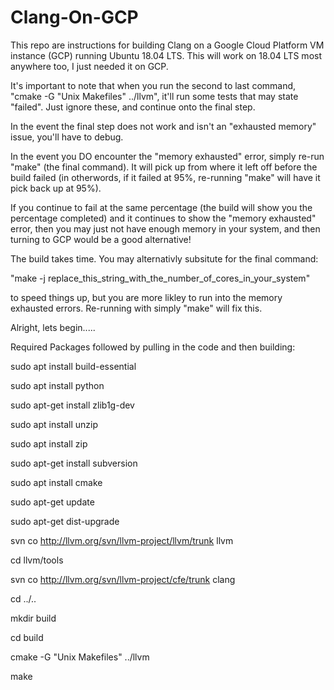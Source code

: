 # Clang-On-GCP

This repo are instructions for building Clang on a Google Cloud Platform VM instance (GCP) running Ubuntu 18.04 LTS. This will work on 18.04 LTS most anywhere too, I just needed it on GCP.

It's important to note that when you run the second to last command, "cmake -G "Unix Makefiles" ../llvm", it'll run some tests that may state "failed". Just ignore these, and continue onto the final step.

In the event the final step does not work and isn't an "exhausted memory" issue, you'll have to debug.

In the event you DO encounter the "memory exhausted" error, simply re-run "make" (the final command). It will pick up from where it left off before the build failed (in otherwords, if it failed at 95%, re-running "make" will have it pick back up at 95%).

If you continue to fail at the same percentage (the build will show you the percentage completed) and it continues to show the "memory exhausted" error, then you may just not have enough memory in your system, and then turning to GCP would be a good alternative!

The build takes time. You may alternativly subsitute for the final command:

 "make -j replace_this_string_with_the_number_of_cores_in_your_system"

to speed things up, but you are more likley to run into the memory exhausted errors. Re-running with simply "make" will fix this.



Alright, lets begin.....


Required Packages followed by pulling in the code and then building:

sudo apt install build-essential

sudo apt install python

sudo apt-get install zlib1g-dev

sudo apt install unzip

sudo apt install zip

sudo apt-get install subversion

sudo apt install cmake

sudo apt-get update

sudo apt-get dist-upgrade

svn co http://llvm.org/svn/llvm-project/llvm/trunk llvm

cd llvm/tools

svn co http://llvm.org/svn/llvm-project/cfe/trunk clang

cd ../..

mkdir build

cd build

cmake -G "Unix Makefiles" ../llvm

make


